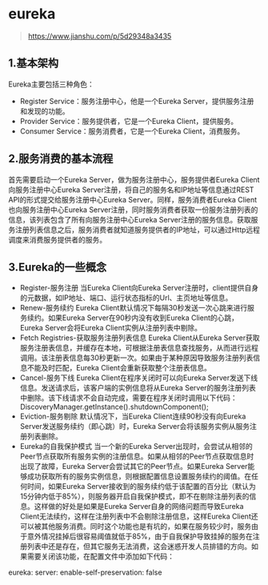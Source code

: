 # eureka
> https://www.jianshu.com/p/5d29348a3435

## 1.基本架构
Eureka主要包括三种角色：
- Register Service：服务注册中心，他是一个Eureka Server，提供服务注册和发现的功能。
- Provider Service：服务提供者，它是一个Eureka Client，提供服务。
- Consumer Service：服务消费者，它是一个Eureka Client，消费服务。

## 2.服务消费的基本流程
首先需要启动一个Eureka Server，做为服务注册中心，服务提供者Eureka Client向服务注册中心Eureka Server注册，将自己的服务名和IP地址等信息通过REST API的形式提交给服务注册中心Eureka Server。同样，服务消费者Eureka Client也向服务注册中心Eureka Server注册，同时服务消费者获取一份服务注册列表的信息，该列表包含了所有向服务注册中心Eureka Server注册的服务信息。获取服务注册列表信息之后，服务消费者就知道服务提供者的IP地址，可以通过Http远程调度来消费服务提供者的服务。

## 3.Eureka的一些概念

- Register-服务注册
当Eureka Client向Eureka Server注册时，client提供自身的元数据，如IP地址、端口、运行状态指标的Url、主页地址等信息。
- Renew-服务续约
Eureka Client默认情况下每隔30秒发送一次心跳来进行服务续约。如果Eureka Server在90秒内没有收到Eureka Client的心跳，Eureka Server会将Eureka Client实例从注册列表中剔除。
- Fetch Registries-获取服务注册列表信息
Eureka Client从Eureka Server获取服务注册表信息，并缓存在本地，可根据注册表信息查找服务，从而进行远程调用。该注册表信息每30秒更新一次。如果由于某种原因导致服务注册列表信息不能及时匹配，Eureka Client会重新获取整个注册表信息。
- Cancel-服务下线
Eureka Client在程序关闭时可以向Eureka Server发送下线信息。发送请求后，该客户端的实例信息将从Eureka Server的服务注册列表中删除。该下线请求不会自动完成，需要在程序关闭时调用以下代码：
DiscoveryManager.getInstance().shutdownComponent();
- Eviction-服务剔除
默认情况下，当Eureka Client连续90秒没有向Eureka Server发送服务续约（即心跳）时，Eureka Server会将该服务实例从服务注册列表删除。
- Eureka的自我保护模式
当一个新的Eureka Server出现时，会尝试从相邻的Peer节点获取所有服务实例的注册信息。如果从相邻的Peer节点获取信息时出现了故障，Eureka Server会尝试其它的Peer节点。如果Eureka Server能够成功获取所有的服务实例信息，则根据配置信息设置服务续约的阈值。在任何时间，如果Eureka Server接收到的服务续约低于该配置的百分比（默认为15分钟内低于85%），则服务器开启自我保护模式，即不在剔除注册列表的信息。这样做的好处是如果是Eureka Server自身的网络问题而导致Eureka Client无法续约，这样在注册列表中不会剔除注册信息，这样Eureka Client还可以被其他服务消费。同时这个功能也是有坑的，如果在服务较少时，服务由于意外情况挂掉后很容易阈值就低于85%，由于自我保护导致挂掉的服务在注册列表中还是存在，但其它服务无法消费，这会迷惑开发人员排错的方向。如果需要关闭该功能，在配置文件中添加如下代码：

eureka:
    server:
        enable-self-preservation: false


